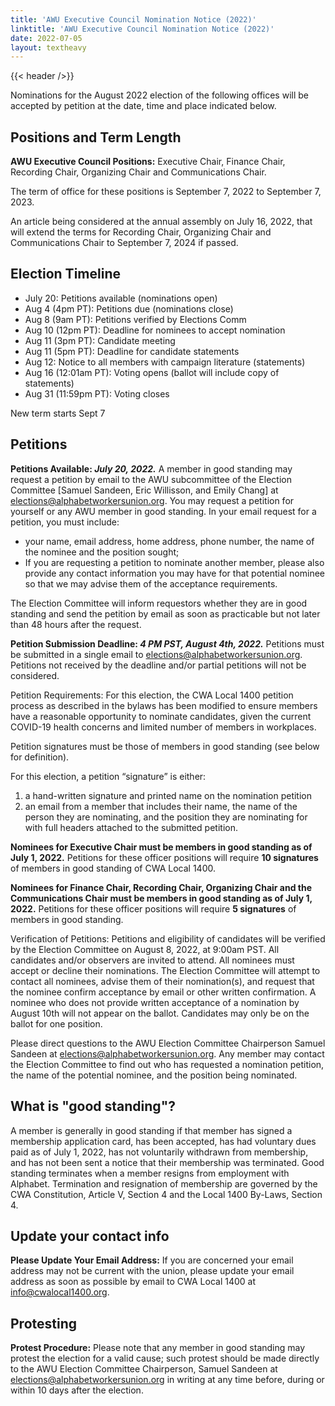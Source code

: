 ```yaml
---
title: 'AWU Executive Council Nomination Notice (2022)'
linktitle: 'AWU Executive Council Nomination Notice (2022)'
date: 2022-07-05
layout: textheavy
---
```


{{< header />}}

Nominations for the August 2022 election of the following offices will be accepted by petition at the date, time and place indicated below. 

## Positions and Term Length

**AWU Executive Council Positions:** Executive Chair, Finance Chair, Recording Chair, Organizing Chair and Communications Chair. 

The term of office for these positions is September 7, 2022 to September 7, 2023.

An article being considered at the annual assembly on July 16, 2022, that will extend the terms for Recording Chair, Organizing Chair and Communications Chair to September 7, 2024 if passed.

## Election Timeline

- July 20: Petitions available (nominations open)
- Aug 4 (4pm PT): Petitions due (nominations close)
- Aug 8 (9am PT): Petitions verified by Elections Comm
- Aug 10 (12pm PT): Deadline for nominees to accept nomination
- Aug 11 (3pm PT): Candidate meeting
- Aug 11 (5pm PT): Deadline for candidate statements
- Aug 12: Notice to all members with campaign literature (statements)
- Aug 16 (12:01am PT): Voting opens (ballot will include copy of statements)
- Aug 31 (11:59pm PT): Voting closes

New term starts Sept 7

## Petitions

**Petitions Available: *July 20, 2022.*** A member in good standing may request a petition by email to the AWU subcommittee of the Election Committee [Samuel Sandeen, Eric Willisson, and Emily Chang] at elections@alphabetworkersunion.org. You may request a petition for yourself or any AWU member in good standing. In your email request for a petition, you must include:

- your name, email address, home address, phone number, the name of the nominee and the position sought; 
- If you are requesting a petition to nominate another member, please also provide any contact information you may have for that potential nominee so that we may advise them of the acceptance requirements. 

The Election Committee will inform requestors whether they are in good standing and send the petition by email as soon as practicable but not later than 48 hours after the request.

**Petition Submission Deadline: *4 PM PST, August 4th, 2022.*** Petitions must be submitted in a single email to elections@alphabetworkersunion.org. Petitions not received by the deadline and/or partial petitions will not be considered.

Petition Requirements: For this election, the CWA Local 1400 petition process as described in the bylaws has been modified to ensure members have a reasonable opportunity to nominate candidates, given the current COVID-19 health concerns and limited number of members in workplaces.

Petition signatures must be those of members in good standing (see below for definition).

For this election, a petition “signature” is either:

1. a hand-written signature and printed name on the nomination petition
1. an email from a member that includes their name, the name of the person they are nominating, and the position they are nominating for with full headers attached to the submitted petition.

**Nominees for Executive Chair must be members in good standing as of July 1, 2022.** Petitions for these officer positions will require **10 signatures** of members in good standing of CWA Local 1400.

**Nominees for Finance Chair, Recording Chair, Organizing Chair and the Communications Chair must be members in good standing as of July 1, 2022.** Petitions for these officer positions will require **5 signatures** of members in good standing.

Verification of Petitions: Petitions and eligibility of candidates will be verified by the Election Committee on August 8, 2022, at 9:00am PST. All candidates and/or observers are invited to attend. All nominees must accept or decline their nominations. The Election Committee will attempt to contact all nominees, advise them of their nomination(s), and request that the nominee confirm acceptance by email or other written confirmation. A nominee who does not provide written acceptance of a nomination by August 10th will not appear on the ballot. Candidates may only be on the ballot for one position.

Please direct questions to the AWU Election Committee Chairperson Samuel Sandeen at elections@alphabetworkersunion.org. Any member may contact the Election Committee to find out who has requested a nomination petition, the name of the potential nominee, and the position being nominated.

## What is "good standing"?

A member is generally in good standing if that member has signed a membership application card, has been accepted, has had voluntary dues paid as of July 1, 2022, has not voluntarily withdrawn from membership, and has not been sent a notice that their membership was terminated. Good standing terminates when a member resigns from employment with Alphabet. Termination and resignation of membership are governed by the CWA Constitution, Article V, Section 4 and the Local 1400 By-Laws, Section 4.

## Update your contact info

**Please Update Your Email Address:** If you are concerned your email address may not be current with the union, please update your email address as soon as possible by email to CWA Local 1400 at info@cwalocal1400.org.

## Protesting

**Protest Procedure:** Please note that any member in good standing may protest the election for a valid cause; such protest should be made directly to the AWU Election Committee Chairperson, Samuel Sandeen at elections@alphabetworkersunion.org in writing at any time before, during or within 10 days after the election. 
